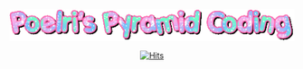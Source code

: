 <div align="center">
  <img src="./poporing.gif" />
 
 [![Hits](https://hits.seeyoufarm.com/api/count/incr/badge.svg?url=https%3A%2F%2Fgithub.com%2Fpoelri&count_bg=%23FEDCFF&title_bg=%23FF8DFC&icon=&icon_color=%23FFDCF4&title=hits&edge_flat=false)](https://hits.seeyoufarm.com)
</div>

